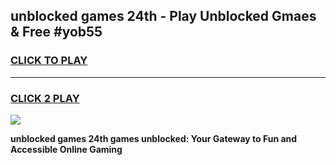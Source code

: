 
## unblocked games 24th - Play Unblocked Gmaes & Free #yob55
<h3>
<a href="https://news.freeplayer.one?title=unblocked_games_24th&ref=26F">CLICK TO PLAY</a></h3>
<hr>

<h3>
<a href="https://news.freeplayer.one?title=unblocked_games_24th&ref=26F">CLICK 2 PLAY</a>
  
</h3>

<a href="https://news.freeplayer.one?title=unblocked_games_24th&ref=26F/"><img src="https://clearcache.store/games.png"></a>


**unblocked games 24th games unblocked: Your Gateway to Fun and Accessible Online Gaming**
